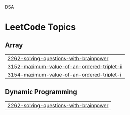

DSA

<!---LeetCode Topics Start-->
# LeetCode Topics
## Array
|  |
| ------- |
| [2262-solving-questions-with-brainpower](https://github.com/Shashank164/DSA/tree/master/2262-solving-questions-with-brainpower) |
| [3152-maximum-value-of-an-ordered-triplet-ii](https://github.com/Shashank164/DSA/tree/master/3152-maximum-value-of-an-ordered-triplet-ii) |
| [3154-maximum-value-of-an-ordered-triplet-i](https://github.com/Shashank164/DSA/tree/master/3154-maximum-value-of-an-ordered-triplet-i) |
## Dynamic Programming
|  |
| ------- |
| [2262-solving-questions-with-brainpower](https://github.com/Shashank164/DSA/tree/master/2262-solving-questions-with-brainpower) |
<!---LeetCode Topics End-->